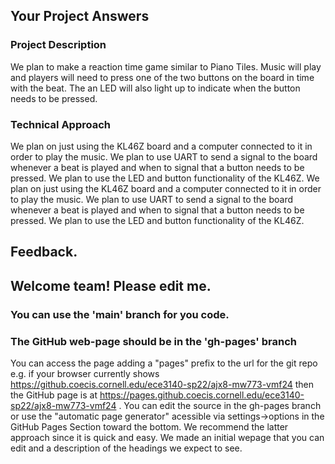 ## Your Project Answers

### Project Description

We plan to make a reaction time game similar to Piano Tiles. Music will play and players will need to press one of the two buttons on the board in time with the beat. The an LED will also light up to indicate when the button needs to be pressed. 
### Technical Approach

We plan on just using the KL46Z board and a computer connected to it in order to play the music. We plan to use UART to send a signal to the board whenever a beat is played and when to signal that a button needs to be pressed. We plan to use the LED and button functionality of the KL46Z.
We plan on just using the KL46Z board and a computer connected to it in order to play the music. We plan to use UART to send a signal to the board whenever a beat is played and when to signal that a button needs to be pressed. We plan to use the LED and button functionality of the KL46Z.

## Feedback.

## Welcome team! Please edit me.
### You can use the 'main' branch for you code.
### The GitHub web-page should be in the 'gh-pages' branch
You can access the page adding a "pages" prefix to the url for the git repo e.g. if your browser currently shows https://github.coecis.cornell.edu/ece3140-sp22/ajx8-mw773-vmf24 then the GitHub page is at https://pages.github.coecis.cornell.edu/ece3140-sp22/ajx8-mw773-vmf24 . You can edit the source in the gh-pages branch or use the "automatic page generator" acessible via settings->options in the GitHub Pages Section toward the bottom. We recommend the latter approach since it is quick and easy. We made an initial wepage that you can edit and a description of the headings we expect to see.